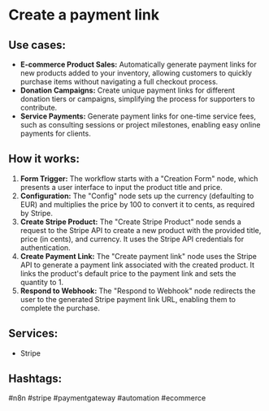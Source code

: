 # Create a payment link

## Use cases:

*   **E-commerce Product Sales:** Automatically generate payment links for new products added to your inventory, allowing customers to quickly purchase items without navigating a full checkout process.
*   **Donation Campaigns:** Create unique payment links for different donation tiers or campaigns, simplifying the process for supporters to contribute.
*   **Service Payments:** Generate payment links for one-time service fees, such as consulting sessions or project milestones, enabling easy online payments for clients.

## How it works:

1.  **Form Trigger:** The workflow starts with a "Creation Form" node, which presents a user interface to input the product title and price.
2.  **Configuration:** The "Config" node sets up the currency (defaulting to EUR) and multiplies the price by 100 to convert it to cents, as required by Stripe.
3.  **Create Stripe Product:** The "Create Stripe Product" node sends a request to the Stripe API to create a new product with the provided title, price (in cents), and currency. It uses the Stripe API credentials for authentication.
4.  **Create Payment Link:** The "Create payment link" node uses the Stripe API to generate a payment link associated with the created product. It links the product's default price to the payment link and sets the quantity to 1.
5.  **Respond to Webhook:** The "Respond to Webhook" node redirects the user to the generated Stripe payment link URL, enabling them to complete the purchase.

## Services:

*   Stripe

## Hashtags:

#n8n #stripe #paymentgateway #automation #ecommerce
